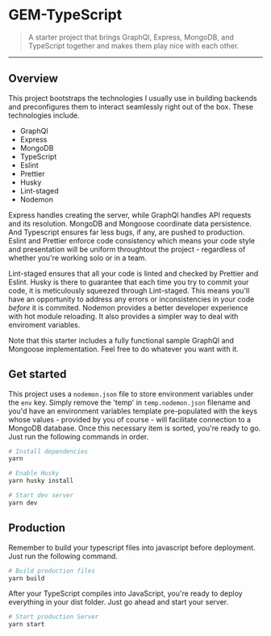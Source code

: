 # GEM-TypeScript

> A starter project that brings GraphQl, Express, MongoDB, and TypeScript together and makes them play nice with each other.

---

## Overview

This project bootstraps the technologies I usually use in building backends and preconfigures them to interact seamlessly right out of the box. These technologies include.

- GraphQl
- Express
- MongoDB
- TypeScript
- Eslint
- Prettier
- Husky
- Lint-staged
- Nodemon

Express handles creating the server, while GraphQl handles API requests and its resolution. MongoDB and Mongoose coordinate data persistence. And Typescript ensures far less bugs, if any, are pushed to production.
Eslint and Prettier enforce code consistency which means your code style and presentation will be uniform throughtout the project - regardless of whether you're working solo or in a team.

Lint-staged ensures that all your code is linted and checked by Prettier and Eslint. Husky is there to guarantee that each time you try to commit your code, it is meticulously squeezed through Lint-staged. This means you'll have an opportunity to address any errors or inconsistencies in your code _before_ it is commited. Nodemon provides a better developer experience with hot module reloading. It also provides a simpler way to deal with enviroment variables.

Note that this starter includes a fully functional sample GraphQl and Mongoose implementation. Feel free to do whatever you want with it.

## Get started

This project uses a `nodemon.json` file to store environment variables under the `env` key. Simply remove the 'temp' in `temp.nodemon.json` filename and you'd have an environment variables template pre-populated with the keys whose values - provided by you of course - will facilitate connection to a MongoDB database. Once this necessary item is sorted, you're ready to go. Just run the following commands in order.

```bash
# Install dependencies
yarn

# Enable Husky
yarn husky install

# Start dev server
yarn dev
```

## Production

Remember to build your typescript files into javascript before deployment. Just run the following command.

```bash
# Build production files
yarn build
```

After your TypeScript compiles into JavaScript, you're ready to deploy everything in your dist folder. Just go ahead and start your server.

```bash
# Start production Server
yarn start
```

